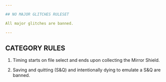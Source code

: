 ```yaml
---

## NO MAJOR GLITCHES RULESET

All major glitches are banned.

---
```


## CATEGORY RULES

1. Timing starts on file select and ends upon collecting the Mirror Shield.

2. Saving and quitting (S&Q) and intentionally dying to emulate a S&Q are banned.
